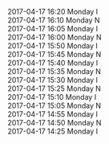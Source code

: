 2017-04-17 16:20 Monday  I  
2017-04-17 16:10 Monday  N  
2017-04-17 16:05 Monday  I  
2017-04-17 16:00 Monday  N  
2017-04-17 15:50 Monday  I  
2017-04-17 15:45 Monday  N  
2017-04-17 15:40 Monday  I  
2017-04-17 15:35 Monday  N  
2017-04-17 15:30 Monday  I  
2017-04-17 15:25 Monday  N  
2017-04-17 15:10 Monday  I  
2017-04-17 15:05 Monday  N  
2017-04-17 14:55 Monday  I  
2017-04-17 14:50 Monday  N  
2017-04-17 14:25 Monday  I  

